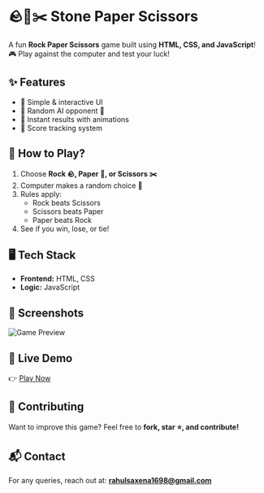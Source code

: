 
# 🪨📄✂️ Stone Paper Scissors

A fun **Rock Paper Scissors** game built using **HTML, CSS, and JavaScript**! 🎮 Play against the computer and test your luck!  

## ✨ Features
- 🔹 Simple & interactive UI  
- 🔹 Random AI opponent 🤖  
- 🔹 Instant results with animations  
- 🔹 Score tracking system  

## 🚀 How to Play?
1. Choose **Rock 🪨, Paper 📄, or Scissors ✂️**  
2. Computer makes a random choice 🤖  
3. Rules apply:  
   - Rock beats Scissors  
   - Scissors beats Paper  
   - Paper beats Rock  
4. See if you win, lose, or tie!  

## 🖥️ Tech Stack
- **Frontend:** HTML, CSS  
- **Logic:** JavaScript  

## 📸 Screenshots
![Game Preview](Stp_screenshot.png)  

## 🔗 Live Demo
👉 [Play Now](file:///C:/Users/Dell/Desktop/Desktop%20Files/Desktop's%20Application/HTML,CSS,JS/JavaScript/MiniProject%202_-_Stone,_Paper___Scissors_Game/index.html)  

## 🤝 Contributing
Want to improve this game? Feel free to **fork, star ⭐, and contribute!**  

## 📬 Contact
For any queries, reach out at: **rahulsaxena1698@gmail.com** 
